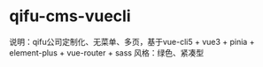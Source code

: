 
# qifu-cms-vuecli

说明：qifu公司定制化、无菜单、多页，基于vue-cli5 + vue3 + pinia + element-plus + vue-router + sass
风格：绿色、紧凑型
